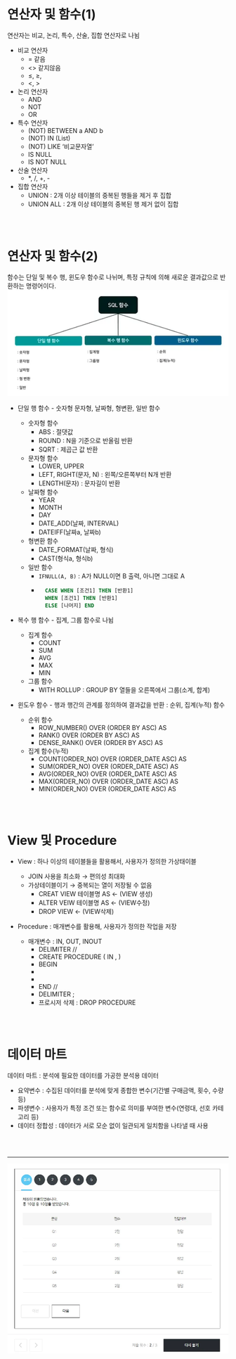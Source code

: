 # 연산자 및 함수(1)
연산자는 비교, 논리, 특수, 산술, 집합 연산자로 나뉨
- 비교 연산자
    - = 같음
    - <> 같지않음
    - ≤, ≥,
    - <, >
- 논리 연산자
    - AND
    - NOT
    - OR
- 특수 연산자
    - (NOT) BETWEEN a AND b
    - (NOT) IN (List)
    - (NOT) LIKE ‘비교문자열’
    - IS NULL
    - IS NOT NULL
- 산술 연산자
    - *, /, +, -
- 집합 연산자
    - UNION : 2개 이상 테이블의 중복된 행들을 제거 후 집합
    - UNION ALL : 2개 이상 테이블의 중복된 행 제거 없이 집합

<br>
<br>

# 연산자 및 함수(2)
함수는 단일 및 복수 행, 윈도우 함수로 나뉘며, 특정 규칙에 의해 새로운 결과값으로 반환하는 명령어이다.
![alt text](asset/4강_SQL함수_시각화.png)

- 단일 행 함수 - 숫자형 문자형, 날짜형, 형변환, 일반 함수
    - 숫자형 함수
        - ABS : 절댓값
        - ROUND : N을 기준으로 반올림 반환
        - SQRT : 제곱근 값 반환
    - 문자형 함수
        - LOWER, UPPER
        - LEFT, RIGHT(문자, N) : 왼쪽/오른쪽부터 N개 반환
        - LENGTH(문자) : 문자길이 반환
    - 날짜형 함수
        - YEAR
        - MONTH
        - DAY
        - DATE_ADD(날짜, INTERVAL)
        - DATEIFF(날짜a, 날짜b)
    - 형변환 함수
        - DATE_FORMAT(날짜, 형식)
        - CAST(형식a, 형식b)
    - 일반 함수
        - `IFNULL(A, B)` : A가 NULL이면 B 출력, 아니면 그대로 A
        - ```sql
            CASE WHEN [조건1] THEN [반환1]
            WHEN [조건1] THEN [반환1]
            ELSE [나머지] END
            ```
- 복수 행 함수 - 집계, 그룹 함수로 나뉨
    - 집계 함수
        - COUNT
        - SUM
        - AVG
        - MAX
        - MIN
    - 그룹 함수
        - WITH ROLLUP : GROUP BY 열들을 오른쪽에서 그룹(소계, 합계)

- 윈도우 함수 - 행과 행간의 관계를 정의하여 결과값을 반환 : 순위, 집계(누적) 함수
    - 순위 함수
        - ROW_NUMBER() OVER (ORDER BY       ASC)  AS
        - RANK()                OVER (ORDER BY        ASC)  AS
        - DENSE_RANK()    OVER (ORDER BY        ASC)  AS
    - 집계 함수(누적)
        - COUNT(ORDER_NO)  OVER  (ORDER_DATE  ASC)  AS
        - SUM(ORDER_NO)  OVER  (ORDER_DATE  ASC)  AS
        - AVG(ORDER_NO)  OVER  (ORDER_DATE  ASC)  AS
        - MAX(ORDER_NO)  OVER  (ORDER_DATE  ASC)  AS
        - MIN(ORDER_NO)  OVER  (ORDER_DATE  ASC)  AS

<br>
<br>

# View 및 Procedure

- View : 하나 이상의 테이블들을 활용해서, 사용자가 정의한 가상태이블
    - JOIN 사용을 최소화 → 편의성 최대화
    - 가상테이블이기 → 중복되는 열이 저장될 수 없음
        - CREAT VIEW 테이블명 AS ← (VIEW 생성)
        - ALTER VEIW 테이블명 AS ← (VIEW수정)
        - DROP VIEW ← (VIEW삭제)

- Procedure : 매개변수를 활용해, 사용자가 정의한 작업을 저장
    - 매개변수 : IN, OUT, INOUT
        - DELIMITER //
        - CREATE PROCEDURE      (  IN     ,      )
        - BEGIN
        - 
        - 
        - END //
        - DELIMITER ;
        - 프로시저 삭제 : DROP PROCEDURE


<br>
<br>


# 데이터 마트

데이터 마트 : 분석에 필요한 데이터를 가공한 분석용 데이터

- 요약변수 : 수집된 데이터를 분석에 맞게 종합한 변수(기간별 구매금액, 횟수, 수량 등)
- 파생변수 : 사용자가 특정 조건 또는 함수로 의미를 부여한 변수(연령대, 선호 카테고리 등)
- 데이터 정합성 : 데이터가 서로 모순 없이 일관되게 일치함을 나타낼 때 사용


<br>
<br>

---
![alt text](asset/4강_퀴즈인증.png)